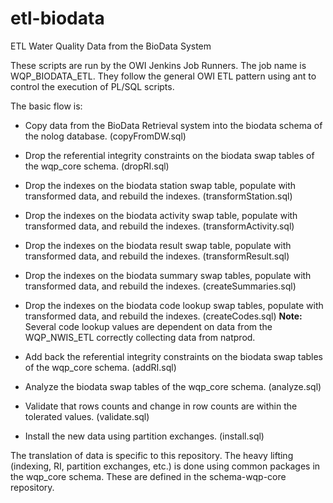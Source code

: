 # etl\-biodata

ETL Water Quality Data from the BioData System

These scripts are run by the OWI Jenkins Job Runners. The job name is WQP\_BIODATA\_ETL. They follow the general OWI ETL pattern using ant to control the execution of PL/SQL scripts.

The basic flow is:

* Copy data from the BioData Retrieval system into the biodata schema of the nolog database. (copyFromDW.sql)

* Drop the referential integrity constraints on the biodata swap tables of the wqp_core schema. (dropRI.sql)

* Drop the indexes on the biodata station swap table, populate with transformed data, and rebuild the indexes. (transformStation.sql)

* Drop the indexes on the biodata activity swap table, populate with transformed data, and rebuild the indexes. (transformActivity.sql)

* Drop the indexes on the biodata result swap table, populate with transformed data, and rebuild the indexes. (transformResult.sql)

* Drop the indexes on the biodata summary swap tables, populate with transformed data, and rebuild the indexes. (createSummaries.sql)

* Drop the indexes on the biodata code lookup swap tables, populate with transformed data, and rebuild the indexes. (createCodes.sql)
	**Note:** Several code lookup values are dependent on data from the WQP\_NWIS\_ETL correctly collecting data from natprod.

* Add back the referential integrity constraints on the biodata swap tables of the wqp_core schema. (addRI.sql)

* Analyze the biodata swap tables of the wqp_core schema. (analyze.sql)

* Validate that rows counts and change in row counts are within the tolerated values. (validate.sql)

* Install the new data using partition exchanges. (install.sql)

The translation of data is specific to this repository. The heavy lifting (indexing, RI, partition exchanges, etc.) is done using common packages in the wqp_core schema. These are defined in the schema-wqp-core repository.
